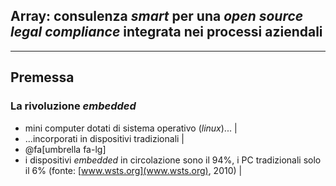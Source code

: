 
## Array: consulenza *smart* per una *open source legal compliance* integrata nei processi aziendali

---

## Premessa
### La rivoluzione *embedded*

- mini computer dotati di sistema operativo (*linux*)... |
- ...incorporati in dispositivi tradizionali |
- @fa[umbrella fa-lg]
- i dispositivi *embedded* in circolazione sono il 94%, i PC tradizionali solo il 6% (fonte: [www.wsts.org](www.wsts.org), 2010) |



